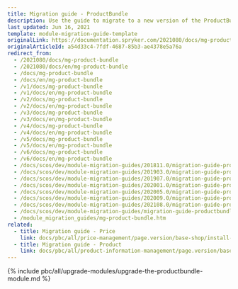 ```yaml
---
title: Migration guide - ProductBundle
description: Use the guide to migrate to a new version of the ProductBundle module.
last_updated: Jun 16, 2021
template: module-migration-guide-template
originalLink: https://documentation.spryker.com/2021080/docs/mg-product-bundle
originalArticleId: a54d33c4-7fdf-4687-85b3-ae4378e5a76a
redirect_from:
  - /2021080/docs/mg-product-bundle
  - /2021080/docs/en/mg-product-bundle
  - /docs/mg-product-bundle
  - /docs/en/mg-product-bundle
  - /v1/docs/mg-product-bundle
  - /v1/docs/en/mg-product-bundle
  - /v2/docs/mg-product-bundle
  - /v2/docs/en/mg-product-bundle
  - /v3/docs/mg-product-bundle
  - /v3/docs/en/mg-product-bundle
  - /v4/docs/mg-product-bundle
  - /v4/docs/en/mg-product-bundle
  - /v5/docs/mg-product-bundle
  - /v5/docs/en/mg-product-bundle
  - /v6/docs/mg-product-bundle
  - /v6/docs/en/mg-product-bundle
  - /docs/scos/dev/module-migration-guides/201811.0/migration-guide-productbundle.html
  - /docs/scos/dev/module-migration-guides/201903.0/migration-guide-productbundle.html
  - /docs/scos/dev/module-migration-guides/201907.0/migration-guide-productbundle.html
  - /docs/scos/dev/module-migration-guides/202001.0/migration-guide-productbundle.html
  - /docs/scos/dev/module-migration-guides/202005.0/migration-guide-productbundle.html
  - /docs/scos/dev/module-migration-guides/202009.0/migration-guide-productbundle.html
  - /docs/scos/dev/module-migration-guides/202108.0/migration-guide-productbundle.html
  - /docs/scos/dev/module-migration-guides/migration-guide-productbundle.html
  - /module_migration_guides/mg-product-bundle.htm
related:
  - title: Migration guide - Price
    link: docs/pbc/all/price-management/page.version/base-shop/install-and-upgrade/upgrade-modules/upgrade-the-price-module.html
  - title: Migration guide - Product
    link: docs/pbc/all/product-information-management/page.version/base-shop/install-and-upgrade/upgrade-modules/upgrade-the-product-module.html
---
```


{% include pbc/all/upgrade-modules/upgrade-the-productbundle-module.md %} <!-- To edit, see /_includes/pbc/all/upgrade-modules/upgrade-the-productbundle-module.md -->

